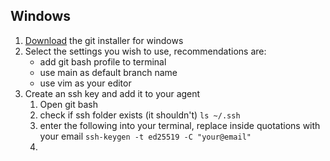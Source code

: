 ## Windows
1. [Download](https://git-scm.com/) the git installer for windows
2. Select the settings you wish to use, recommendations are: 
    - add git bash profile to terminal
    - use main as default branch name
    - use vim as your editor
3. Create an ssh key and add it to your agent
    1. Open git bash
    2. check if ssh folder exists (it shouldn't)
    `ls ~/.ssh`
    3. enter the following into your terminal, replace inside quotations with your email
    `ssh-keygen -t ed25519 -C "your@email"`
    4. 

